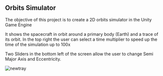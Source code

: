 ## Orbits Simulator

The objective of this project is to create a 2D orbits simulator in the Unity Game Engine

It shows the spacecraft in orbit around a primary body (Earth) and a trace of its orbit.
In the top right the user can select a time multiplier to speed up the time of the simulation up to 100x

Two Sliders in the bottom left of the screen allow the user to change Semi Major Axis and Eccentricity.

![newtray](https://user-images.githubusercontent.com/41896432/48627981-58ec4900-e9b6-11e8-9229-9553b8afb5d5.png)


